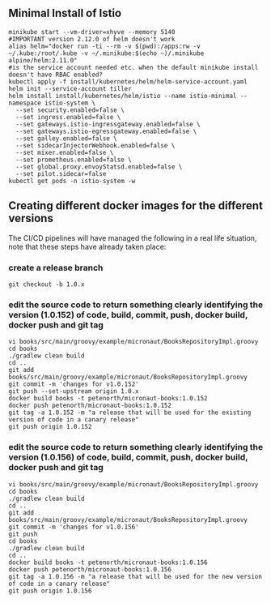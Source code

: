 ## Minimal Install of Istio

    minikube start --vm-driver=xhyve --memory 5140
    #IMPORTANT version 2.12.0 of helm doesn't work
    alias helm="docker run -ti --rm -v $(pwd):/apps:rw -v ~/.kube:/root/.kube -v ~/.minikube:$(echo ~)/.minikube alpine/helm:2.11.0"
    #is the service account needed etc. when the default minikube install doesn't have RBAC enabled?
    kubectl apply -f install/kubernetes/helm/helm-service-account.yaml
    helm init --service-account tiller
    helm install install/kubernetes/helm/istio --name istio-minimal --namespace istio-system \
      --set security.enabled=false \
      --set ingress.enabled=false \
      --set gateways.istio-ingressgateway.enabled=false \
      --set gateways.istio-egressgateway.enabled=false \
      --set galley.enabled=false \
      --set sidecarInjectorWebhook.enabled=false \
      --set mixer.enabled=false \
      --set prometheus.enabled=false \
      --set global.proxy.envoyStatsd.enabled=false \
      --set pilot.sidecar=false
    kubectl get pods -n istio-system -w

## Creating different docker images for the different versions

The CI/CD pipelines will have managed the following in a real life situation, note that these steps have already taken place:

### create a release branch

    git checkout -b 1.0.x

### edit the source code to return something clearly identifying the version (1.0.152) of code, build, commit, push, docker build, docker push and git tag

    vi books/src/main/groovy/example/micronaut/BooksRepositoryImpl.groovy 
    cd books
    ./gradlew clean build
    cd ..
    git add books/src/main/groovy/example/micronaut/BooksRepositoryImpl.groovy   
    git commit -m 'changes for v1.0.152'
    git push --set-upstream origin 1.0.x
    docker build books -t petenorth/micronaut-books:1.0.152
    docker push petenorth/micronaut-books:1.0.152
    git tag -a 1.0.152 -m "a release that will be used for the existing version of code in a canary release"
    git push origin 1.0.152

### edit the source code to return something clearly identifying the version (1.0.156) of code, build, commit, push, docker build, docker push and git tag

    vi books/src/main/groovy/example/micronaut/BooksRepositoryImpl.groovy 
    cd books
    ./gradlew clean build
    cd ..
    git add books/src/main/groovy/example/micronaut/BooksRepositoryImpl.groovy 
    git commit -m 'changes for v1.0.156'
    git push
    cd books
    ./gradlew clean build
    cd ..
    docker build books -t petenorth/micronaut-books:1.0.156
    docker push petenorth/micronaut-books:1.0.156
    git tag -a 1.0.156 -m "a release that will be used for the new version of code in a canary release"
    git push origin 1.0.156

